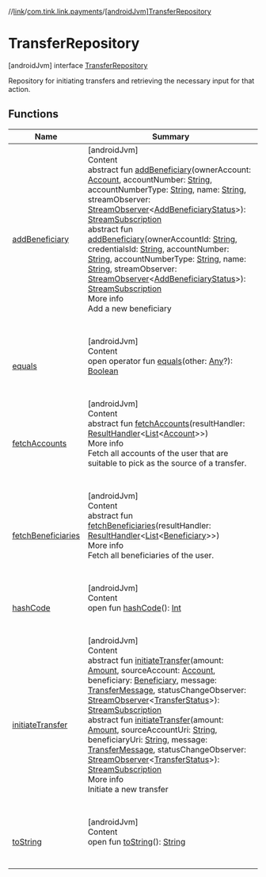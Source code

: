 //[link](../../index.md)/[com.tink.link.payments](../index.md)/[[androidJvm]TransferRepository](index.md)



# TransferRepository  
 [androidJvm] interface [TransferRepository](index.md)

Repository for initiating transfers and retrieving the necessary input for that action.

   


## Functions  
  
|  Name|  Summary| 
|---|---|
| <a name="com.tink.link.payments/TransferRepository/addBeneficiary/#com.tink.model.account.Account#kotlin.String#kotlin.String#kotlin.String#com.tink.service.streaming.publisher.StreamObserver[com.tink.link.payments.AddBeneficiaryStatus]/PointingToDeclaration/"></a>[addBeneficiary](add-beneficiary.md)| <a name="com.tink.link.payments/TransferRepository/addBeneficiary/#com.tink.model.account.Account#kotlin.String#kotlin.String#kotlin.String#com.tink.service.streaming.publisher.StreamObserver[com.tink.link.payments.AddBeneficiaryStatus]/PointingToDeclaration/"></a>[androidJvm]  <br>Content  <br>abstract fun [addBeneficiary](add-beneficiary.md)(ownerAccount: [Account](../../com.tink.model.account/[android-jvm]-account/index.md), accountNumber: [String](https://kotlinlang.org/api/latest/jvm/stdlib/kotlin/-string/index.html), accountNumberType: [String](https://kotlinlang.org/api/latest/jvm/stdlib/kotlin/-string/index.html), name: [String](https://kotlinlang.org/api/latest/jvm/stdlib/kotlin/-string/index.html), streamObserver: [StreamObserver](../../com.tink.service.streaming.publisher/[android-jvm]-stream-observer/index.md)<[AddBeneficiaryStatus](../[android-jvm]-add-beneficiary-status/index.md)>): [StreamSubscription](../../com.tink.service.streaming.publisher/[android-jvm]-stream-subscription/index.md)  <br>abstract fun [addBeneficiary](add-beneficiary.md)(ownerAccountId: [String](https://kotlinlang.org/api/latest/jvm/stdlib/kotlin/-string/index.html), credentialsId: [String](https://kotlinlang.org/api/latest/jvm/stdlib/kotlin/-string/index.html), accountNumber: [String](https://kotlinlang.org/api/latest/jvm/stdlib/kotlin/-string/index.html), accountNumberType: [String](https://kotlinlang.org/api/latest/jvm/stdlib/kotlin/-string/index.html), name: [String](https://kotlinlang.org/api/latest/jvm/stdlib/kotlin/-string/index.html), streamObserver: [StreamObserver](../../com.tink.service.streaming.publisher/[android-jvm]-stream-observer/index.md)<[AddBeneficiaryStatus](../[android-jvm]-add-beneficiary-status/index.md)>): [StreamSubscription](../../com.tink.service.streaming.publisher/[android-jvm]-stream-subscription/index.md)  <br>More info  <br>Add a new beneficiary  <br><br><br>
| <a name="kotlin/Any/equals/#kotlin.Any?/PointingToDeclaration/"></a>[equals](../../com.tink.service.user/[android-jvm]-user-profile-service-impl/index.md#%5Bkotlin%2FAny%2Fequals%2F%23kotlin.Any%3F%2FPointingToDeclaration%2F%5D%2FFunctions%2F1854938400)| <a name="kotlin/Any/equals/#kotlin.Any?/PointingToDeclaration/"></a>[androidJvm]  <br>Content  <br>open operator fun [equals](../../com.tink.service.user/[android-jvm]-user-profile-service-impl/index.md#%5Bkotlin%2FAny%2Fequals%2F%23kotlin.Any%3F%2FPointingToDeclaration%2F%5D%2FFunctions%2F1854938400)(other: [Any](https://kotlinlang.org/api/latest/jvm/stdlib/kotlin/-any/index.html)?): [Boolean](https://kotlinlang.org/api/latest/jvm/stdlib/kotlin/-boolean/index.html)  <br><br><br>
| <a name="com.tink.link.payments/TransferRepository/fetchAccounts/#com.tink.service.handler.ResultHandler[kotlin.collections.List[com.tink.model.account.Account]]/PointingToDeclaration/"></a>[fetchAccounts](fetch-accounts.md)| <a name="com.tink.link.payments/TransferRepository/fetchAccounts/#com.tink.service.handler.ResultHandler[kotlin.collections.List[com.tink.model.account.Account]]/PointingToDeclaration/"></a>[androidJvm]  <br>Content  <br>abstract fun [fetchAccounts](fetch-accounts.md)(resultHandler: [ResultHandler](../../com.tink.service.handler/[android-jvm]-result-handler/index.md)<[List](https://kotlinlang.org/api/latest/jvm/stdlib/kotlin.collections/-list/index.html)<[Account](../../com.tink.model.account/[android-jvm]-account/index.md)>>)  <br>More info  <br>Fetch all accounts of the user that are suitable to pick as the source of a transfer.  <br><br><br>
| <a name="com.tink.link.payments/TransferRepository/fetchBeneficiaries/#com.tink.service.handler.ResultHandler[kotlin.collections.List[com.tink.model.transfer.Beneficiary]]/PointingToDeclaration/"></a>[fetchBeneficiaries](fetch-beneficiaries.md)| <a name="com.tink.link.payments/TransferRepository/fetchBeneficiaries/#com.tink.service.handler.ResultHandler[kotlin.collections.List[com.tink.model.transfer.Beneficiary]]/PointingToDeclaration/"></a>[androidJvm]  <br>Content  <br>abstract fun [fetchBeneficiaries](fetch-beneficiaries.md)(resultHandler: [ResultHandler](../../com.tink.service.handler/[android-jvm]-result-handler/index.md)<[List](https://kotlinlang.org/api/latest/jvm/stdlib/kotlin.collections/-list/index.html)<[Beneficiary](../../com.tink.model.transfer/[android-jvm]-beneficiary/index.md)>>)  <br>More info  <br>Fetch all beneficiaries of the user.  <br><br><br>
| <a name="kotlin/Any/hashCode/#/PointingToDeclaration/"></a>[hashCode](../../com.tink.service.user/[android-jvm]-user-profile-service-impl/index.md#%5Bkotlin%2FAny%2FhashCode%2F%23%2FPointingToDeclaration%2F%5D%2FFunctions%2F1854938400)| <a name="kotlin/Any/hashCode/#/PointingToDeclaration/"></a>[androidJvm]  <br>Content  <br>open fun [hashCode](../../com.tink.service.user/[android-jvm]-user-profile-service-impl/index.md#%5Bkotlin%2FAny%2FhashCode%2F%23%2FPointingToDeclaration%2F%5D%2FFunctions%2F1854938400)(): [Int](https://kotlinlang.org/api/latest/jvm/stdlib/kotlin/-int/index.html)  <br><br><br>
| <a name="com.tink.link.payments/TransferRepository/initiateTransfer/#com.tink.model.misc.Amount#com.tink.model.account.Account#com.tink.model.transfer.Beneficiary#com.tink.link.payments.TransferMessage#com.tink.service.streaming.publisher.StreamObserver[com.tink.link.payments.TransferStatus]/PointingToDeclaration/"></a>[initiateTransfer](initiate-transfer.md)| <a name="com.tink.link.payments/TransferRepository/initiateTransfer/#com.tink.model.misc.Amount#com.tink.model.account.Account#com.tink.model.transfer.Beneficiary#com.tink.link.payments.TransferMessage#com.tink.service.streaming.publisher.StreamObserver[com.tink.link.payments.TransferStatus]/PointingToDeclaration/"></a>[androidJvm]  <br>Content  <br>abstract fun [initiateTransfer](initiate-transfer.md)(amount: [Amount](../../com.tink.model.misc/[android-jvm]-amount/index.md), sourceAccount: [Account](../../com.tink.model.account/[android-jvm]-account/index.md), beneficiary: [Beneficiary](../../com.tink.model.transfer/[android-jvm]-beneficiary/index.md), message: [TransferMessage](../[android-jvm]-transfer-message/index.md), statusChangeObserver: [StreamObserver](../../com.tink.service.streaming.publisher/[android-jvm]-stream-observer/index.md)<[TransferStatus](../[android-jvm]-transfer-status/index.md)>): [StreamSubscription](../../com.tink.service.streaming.publisher/[android-jvm]-stream-subscription/index.md)  <br>abstract fun [initiateTransfer](initiate-transfer.md)(amount: [Amount](../../com.tink.model.misc/[android-jvm]-amount/index.md), sourceAccountUri: [String](https://kotlinlang.org/api/latest/jvm/stdlib/kotlin/-string/index.html), beneficiaryUri: [String](https://kotlinlang.org/api/latest/jvm/stdlib/kotlin/-string/index.html), message: [TransferMessage](../[android-jvm]-transfer-message/index.md), statusChangeObserver: [StreamObserver](../../com.tink.service.streaming.publisher/[android-jvm]-stream-observer/index.md)<[TransferStatus](../[android-jvm]-transfer-status/index.md)>): [StreamSubscription](../../com.tink.service.streaming.publisher/[android-jvm]-stream-subscription/index.md)  <br>More info  <br>Initiate a new transfer  <br><br><br>
| <a name="kotlin/Any/toString/#/PointingToDeclaration/"></a>[toString](../../com.tink.service.user/[android-jvm]-user-profile-service-impl/index.md#%5Bkotlin%2FAny%2FtoString%2F%23%2FPointingToDeclaration%2F%5D%2FFunctions%2F1854938400)| <a name="kotlin/Any/toString/#/PointingToDeclaration/"></a>[androidJvm]  <br>Content  <br>open fun [toString](../../com.tink.service.user/[android-jvm]-user-profile-service-impl/index.md#%5Bkotlin%2FAny%2FtoString%2F%23%2FPointingToDeclaration%2F%5D%2FFunctions%2F1854938400)(): [String](https://kotlinlang.org/api/latest/jvm/stdlib/kotlin/-string/index.html)  <br><br><br>

